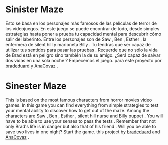 # Sinister Maze

Esto se basa en los personajes más famosos de las películas de terror de los videojuegos.
En este juego se puede encontrar de todo, desde simples estrategias hasta poner a prueba tu capacidad mental para descubrir cómo salir del laberinto. 
Entre los personajes son de Saw , Ben , Esther , la enfermera de silent hill y marioneta Billy .
Tu tendras que ser capaz de utilizar tus sentidos para pasar las pruebas .
Recuerde que no sólo la vida de Brad está en peligro sino también la de su amigo.
¿Será capaz de salvar dos vidas en una sola noche ? Empecemos el juego.
para este proyecto por [bradeduard](https://github.com/bradeduard) y [AnaCovaz](https://github.com/AnaCovaz) .

# Sinester Maze

This is based on the most famous characters from horror movies video games.
In this game you can find everything from simple strategies to test your mental ability to discover how to get out of the maze.
Among the characters are Saw , Ben , Esther , silent hill nurse and Billy puppet .
You will have to be able to use your senses to pass the tests .
Remember that not only Brad's life is in danger but also that of his friend .
Will you be able to save two lives in one night? Start the game.
this project by [bradeduard](https://github.com/bradeduard) and [AnaCovaz](https://github.com/AnaCovaz) .
